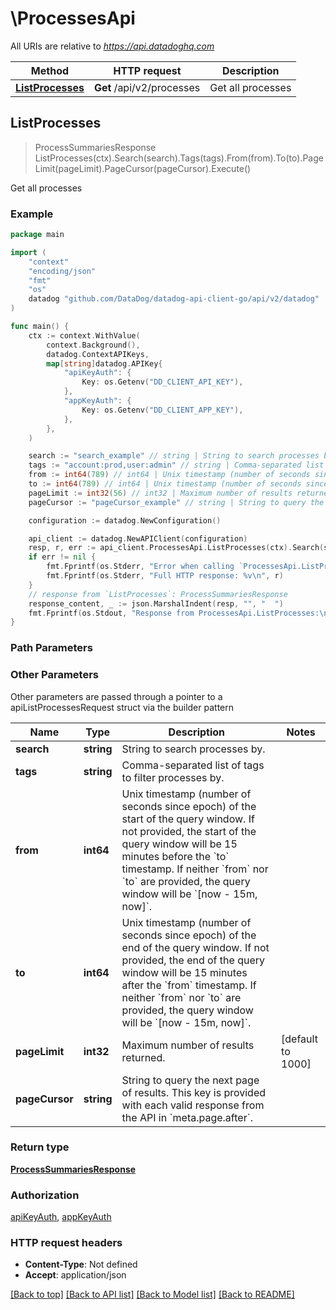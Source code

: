 # \ProcessesApi

All URIs are relative to *https://api.datadoghq.com*

Method | HTTP request | Description
------------- | ------------- | -------------
[**ListProcesses**](ProcessesApi.md#ListProcesses) | **Get** /api/v2/processes | Get all processes



## ListProcesses

> ProcessSummariesResponse ListProcesses(ctx).Search(search).Tags(tags).From(from).To(to).PageLimit(pageLimit).PageCursor(pageCursor).Execute()

Get all processes



### Example

```go
package main

import (
    "context"
    "encoding/json"
    "fmt"
    "os"
    datadog "github.com/DataDog/datadog-api-client-go/api/v2/datadog"
)

func main() {
    ctx := context.WithValue(
        context.Background(),
        datadog.ContextAPIKeys,
        map[string]datadog.APIKey{
            "apiKeyAuth": {
                Key: os.Getenv("DD_CLIENT_API_KEY"),
            },
            "appKeyAuth": {
                Key: os.Getenv("DD_CLIENT_APP_KEY"),
            },
        },
    )

    search := "search_example" // string | String to search processes by. (optional)
    tags := "account:prod,user:admin" // string | Comma-separated list of tags to filter processes by. (optional)
    from := int64(789) // int64 | Unix timestamp (number of seconds since epoch) of the start of the query window. If not provided, the start of the query window will be 15 minutes before the `to` timestamp. If neither `from` nor `to` are provided, the query window will be `[now - 15m, now]`. (optional)
    to := int64(789) // int64 | Unix timestamp (number of seconds since epoch) of the end of the query window. If not provided, the end of the query window will be 15 minutes after the `from` timestamp. If neither `from` nor `to` are provided, the query window will be `[now - 15m, now]`. (optional)
    pageLimit := int32(56) // int32 | Maximum number of results returned. (optional) (default to 1000)
    pageCursor := "pageCursor_example" // string | String to query the next page of results. This key is provided with each valid response from the API in `meta.page.after`. (optional)

    configuration := datadog.NewConfiguration()

    api_client := datadog.NewAPIClient(configuration)
    resp, r, err := api_client.ProcessesApi.ListProcesses(ctx).Search(search).Tags(tags).From(from).To(to).PageLimit(pageLimit).PageCursor(pageCursor).Execute()
    if err != nil {
        fmt.Fprintf(os.Stderr, "Error when calling `ProcessesApi.ListProcesses``: %v\n", err)
        fmt.Fprintf(os.Stderr, "Full HTTP response: %v\n", r)
    }
    // response from `ListProcesses`: ProcessSummariesResponse
    response_content, _ := json.MarshalIndent(resp, "", "  ")
    fmt.Fprintf(os.Stdout, "Response from ProcessesApi.ListProcesses:\n%v\n", response_content)
}
```

### Path Parameters



### Other Parameters

Other parameters are passed through a pointer to a apiListProcessesRequest struct via the builder pattern


Name | Type | Description  | Notes
------------- | ------------- | ------------- | -------------
 **search** | **string** | String to search processes by. | 
 **tags** | **string** | Comma-separated list of tags to filter processes by. | 
 **from** | **int64** | Unix timestamp (number of seconds since epoch) of the start of the query window. If not provided, the start of the query window will be 15 minutes before the &#x60;to&#x60; timestamp. If neither &#x60;from&#x60; nor &#x60;to&#x60; are provided, the query window will be &#x60;[now - 15m, now]&#x60;. | 
 **to** | **int64** | Unix timestamp (number of seconds since epoch) of the end of the query window. If not provided, the end of the query window will be 15 minutes after the &#x60;from&#x60; timestamp. If neither &#x60;from&#x60; nor &#x60;to&#x60; are provided, the query window will be &#x60;[now - 15m, now]&#x60;. | 
 **pageLimit** | **int32** | Maximum number of results returned. | [default to 1000]
 **pageCursor** | **string** | String to query the next page of results. This key is provided with each valid response from the API in &#x60;meta.page.after&#x60;. | 

### Return type

[**ProcessSummariesResponse**](ProcessSummariesResponse.md)

### Authorization

[apiKeyAuth](../README.md#apiKeyAuth), [appKeyAuth](../README.md#appKeyAuth)

### HTTP request headers

- **Content-Type**: Not defined
- **Accept**: application/json

[[Back to top]](#) [[Back to API list]](../README.md#documentation-for-api-endpoints)
[[Back to Model list]](../README.md#documentation-for-models)
[[Back to README]](../README.md)

